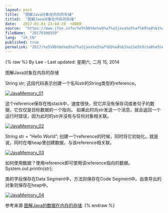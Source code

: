 ```yaml
---
layout: post
title:  "图解Java对象在内存的存储"
title2:  "图解Java对象在内存的存储"
date:   2017-01-01 23:44:19  +0800
source:  "https://www.jfox.info/%e5%9b%be%e8%a7%a3java%e5%af%b9%e8%b1%a1%e5%9c%a8%e5%86%85%e5%ad%98%e7%9a%84%e5%ad%98%e5%82%a8.html"
fileName:  "20170100559"
lang:  "zh_CN"
published: true
permalink: "2017/%e5%9b%be%e8%a7%a3java%e5%af%b9%e8%b1%a1%e5%9c%a8%e5%86%85%e5%ad%98%e7%9a%84%e5%ad%98%e5%82%a8.html"
---
```

{% raw %}
By Lee - Last updated: 星期六, 二月 15, 2014

图解Java对象在内存的存储

String str; 这段代码表示创建一个名叫str的String类型的reference。

[![JavaMemory_01](http://www.jfox.info/wp-content/uploads/2014/02/JavaMemory_01.jpg)](https://www.jfox.info/go.php?url=http://www.jfox.info/wp-content/uploads/2014/02/JavaMemory_01.jpg)

这个reference保存在栈stack中，速度很快，但它并没有保存词或者句子的数据，它仅仅是目标数据的一个指向。 如果此时向str发送一个消息，就会返回一个运行时错误，因为此时的str并没有与任何对象相关联。

[![JavaMemory_02](http://www.jfox.info/wp-content/uploads/2014/02/JavaMemory_02.jpg)](https://www.jfox.info/go.php?url=http://www.jfox.info/wp-content/uploads/2014/02/JavaMemory_02.jpg)

String str = “Hello World”; 创建一个reference的时候，同时将它初始化。就是说，同时在堆heap里创建数据，与该reference相关联。

[![JavaMemory_03](http://www.jfox.info/wp-content/uploads/2014/02/JavaMemory_03.jpg)](https://www.jfox.info/go.php?url=http://www.jfox.info/wp-content/uploads/2014/02/JavaMemory_03.jpg)

如何使用数据？使用reference即可使用该reference指向的数据。System.out.println(str);

类的字段保存在Data Segment中，方法则保存在Code Segment中。由类导出的对象则保存在heap中。

[![JavaMemory_04](http://www.jfox.info/wp-content/uploads/2014/02/JavaMemory_04.jpg)](https://www.jfox.info/go.php?url=http://www.jfox.info/wp-content/uploads/2014/02/JavaMemory_04.jpg)

参考来源 [图解Java的数据在内存的存储](https://www.jfox.info/go.php?url=http://www.jfox.info/url.php?url=http%3A%2F%2Fwww.nowamagic.net%2Fjava%2Fjava_MemoryStorage.php).
{% endraw %}
